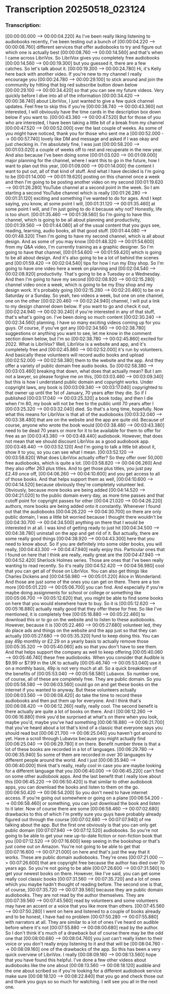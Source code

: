 # Transcription 20250518_023124
### Transcription:
[00:00:00.000 --> 00:00:04.220]   As I've been really liking listening to audiobooks recently, I've been testing out a bunch of
[00:00:04.220 --> 00:00:08.760]   different services that offer audiobooks to try and figure out which one is actually best
[00:00:08.760 --> 00:00:14.560]   and that's when I came across LibriVox. So LibriVox gives you completely free audiobooks
[00:00:14.560 --> 00:00:19.300]   but you guessed it, there are a few catches. So let's talk about it.
[00:00:19.300 --> 00:00:24.780]   Hi, it's Kelly here back with another video. If you're new to my channel I really encourage you
[00:00:24.780 --> 00:00:29.100]   to stick around and join the community by hitting that big red subscribe button down below
[00:00:29.100 --> 00:00:34.420]   so that you can see my future videos. Very quickly before I dive into all of the information
[00:00:34.420 --> 00:00:38.740]   about LibriVox, I just wanted to give a few quick channel updates. Feel free to skip this if you're
[00:00:38.740 --> 00:00:43.360]   not interested, I will obviously have the time cards in the description box down below if you want to.
[00:00:43.360 --> 00:00:47.520]   But for those of you who are interested, I have been taking a little bit of a break from my channel
[00:00:47.520 --> 00:00:52.000]   over the last couple of weeks. As some of you might have noticed, thank you for those who sent me a
[00:00:52.000 --> 00:00:57.740]   lovely like DM and message and asked if I was okay and just checking in. I'm absolutely fine, I was just
[00:00:58.200 --> 00:01:03.020]   a couple of weeks off to rest and recuperate in the new year. And also because I've been doing some
[00:01:03.020 --> 00:01:09.000]   major planning for the channel, where I want this to go in the future, how I want to plan out this year,
[00:01:09.000 --> 00:01:14.000]   the content I want to put out, all of that kind of stuff. And what I have decided is I'm going to be
[00:01:14.000 --> 00:01:19.620]   posting on this channel once a week and then I'm going to be posting another video on my second
[00:01:19.620 --> 00:01:26.280]   YouTube channel at a second point in the week. So I am starting a second YouTube channel which is really
[00:01:26.280 --> 00:01:31.120]   exciting and something I've wanted to do for ages. And I kept saying, you know, at some point I will,
[00:01:31.120 --> 00:01:35.460]   at some point I will, and I'm just going to do it because why not? Honestly, life is too short.
[00:01:35.460 --> 00:01:39.560]   So I'm going to have this channel, which is going to be all about planning and productivity,
[00:01:39.560 --> 00:01:44.080]   all of the usual content that you guys see, reading, learning, audio books, all that good stuff.
[00:01:44.080 --> 00:01:48.320]   Then I'm going to have my second channel, which is all about design. And as some of you may know
[00:01:48.320 --> 00:01:54.600]   from my Q&A video, I'm currently training as a graphic designer. So I'm going to have that channel,
[00:01:54.600 --> 00:01:59.420]   which is going to be all about design. And it's also going to be a lot of behind the scenes and
[00:01:59.420 --> 00:02:04.540]   tips for how I run my Etsy shop. So I'm going to have one video here a week on planning and
[00:02:04.540 --> 00:02:08.920]   productivity. That's going to be a Tuesday or a Wednesday. And then I'm going to have my second
[00:02:08.920 --> 00:02:15.280]   channel video once a week, which is going to be my Etsy shop and my design work. It's probably going
[00:02:15.280 --> 00:02:20.460]   to be on a Saturday or a Sunday. So yeah, two videos a week, but one on one channel, one on the other
[00:02:20.460 --> 00:02:24.940]   channel, I will put a link to my design channel down below. If you want to go and check it out,
[00:02:24.940 --> 00:02:30.240]   if you're interested in any of that stuff, that's what's going on. I've been doing so much content
[00:02:30.240 --> 00:02:34.560]   planning. I have so many exciting videos coming up for you guys. Of course, if you've got any
[00:02:34.560 --> 00:02:38.780]   suggestions or anything you want to see, let me know in the comment section down below, but I'm so
[00:02:38.780 --> 00:02:45.860]   excited for 2022. What is LibriVox? Well, LibriVox is a website and app, and it's completely free and
[00:02:45.860 --> 00:02:52.000]   it's run by volunteers. And basically these volunteers will record audio books and upload
[00:02:52.000 --> 00:02:58.380]   them to the website and the app. And they offer a variety of public domain free audio books. So
[00:02:58.380 --> 00:03:03.460]   breaking that down, what does that actually mean? But I am not a lawyer, so please forgive me on this,
[00:03:03.460 --> 00:03:09.340]   but this is how I understand public domain and copyright works. Under copyright laws, any book is
[00:03:09.340 --> 00:03:17.040]   copyrighted to that owner up until the 1st of January, 70 years after they die. So if I published
[00:03:17.040 --> 00:03:25.320]   a book today, and then I die when I'm 80, my book will not be free to the public until 70 years after I
[00:03:25.320 --> 00:03:32.040]   died. So that's a long time, hopefully. Now what this means for LibriVox is that all of the audiobooks
[00:03:32.040 --> 00:03:38.480]   that are on the website and the app are quite old. Because of course, anyone who wrote the book would
[00:03:38.480 --> 00:03:43.380]   need to be dead 70 years or more for it to be available for them to offer for free as an
[00:03:43.380 --> 00:03:48.440]   audiobook. However, that does not mean that we should discount LibriVox as a good audiobook app.
[00:03:48.440 --> 00:03:52.120]   And I'm going to talk a little bit about it, show it to you, so you can see what I mean.
[00:03:52.120 --> 00:03:58.820]   What does LibriVox actually offer? So they offer over 50,000 free audiobooks, which is quite a lot.
[00:03:58.820 --> 00:04:06.260]   And they also offer 263 plus titles. And to get those plus titles, you just pay £2.49 once off,
[00:04:06.260 --> 00:04:10.600]   and you get access to all of those books. And that helps support them as well,
[00:04:10.600 --> 00:04:14.520]   because obviously they're completely volunteer led. Obviously, because more books are being added
[00:04:14.520 --> 00:04:21.020]   to the public domain every day, as more time passes and that cutoff point for copyright passes for other
[00:04:21.020 --> 00:04:26.220]   authors, more books are being added onto it constantly. Whenever I found out that the audiobooks
[00:04:26.220 --> 00:04:30.700]   on there are only public domain, I was a little bit worried because I thought there wouldn't be
[00:04:30.700 --> 00:04:34.500]   anything on there that I would be interested in at all. I was kind of getting ready to just hit
[00:04:34.500 --> 00:04:38.780]   uninstall on the app and get rid of it. But actually, there are some really good things
[00:04:38.920 --> 00:04:43.300]   here that you need to know about. So if you are definitely into some older books, you will really,
[00:04:43.300 --> 00:04:47.940]   really enjoy this. Particular ones that I found on here that I think are really, really great are the
[00:04:47.940 --> 00:04:52.420]   Sherlock Holmes series. Those are ones that I've been really wanting to read recently. So it's really
[00:04:52.420 --> 00:04:56.980]   cool that you can get all of those on LibriVox. You can also get things like Charles Dickens and
[00:04:56.980 --> 00:05:01.220]   Alice in Wonderland. And those are just some of the ones you can get on there. There are a ton more
[00:05:01.220 --> 00:05:06.700]   you can find. And especially if you're maybe doing assignments for school or college or something like
[00:05:06.700 --> 00:05:12.620]   that, you might be able to find some books on here that you would elsewhere have to buy. So it is
[00:05:12.620 --> 00:05:16.880]   actually really good that they offer these for free. So like I've mentioned, it is completely free
[00:05:16.880 --> 00:05:22.460]   to download this or to go on the website and to listen to these audiobooks. However, because it is
[00:05:22.460 --> 00:05:27.680]   volunteer led, they do place ads and things on the website and the app just so that they can actually
[00:05:27.680 --> 00:05:35.320]   fund to keep doing this. You can pay 49p monthly or £2.29 on a yearly basis to actually remove those
[00:05:35.320 --> 00:05:40.060]   ads so that you don't have to see them. And that helps support the company as well to keep offering
[00:05:40.060 --> 00:05:46.740]   these free audiobooks. When you consider that Audible is $9.99 or $7.99 in the UK to actually
[00:05:46.740 --> 00:05:53.040]   use it on a monthly basis, 49p is not very much at all. So a quick breakdown of the benefits of
[00:05:53.040 --> 00:05:58.580]   Lubavox. So number one, of course, all of these are completely free. They are public domain. So you
[00:05:58.580 --> 00:06:03.560]   could go on and get these books on the internet if you wanted to anyway. But these volunteers actually
[00:06:03.560 --> 00:06:08.420]   do take the time to record these audiobooks and then put them up for everyone. And I think that's
[00:06:08.420 --> 00:06:12.260]   really, really cool. The second benefit is there actually are quite a lot of books on there. And I
[00:06:12.260 --> 00:06:16.880]   think you'd be surprised at what's on there when you look, maybe you'd, maybe you've had something
[00:06:16.880 --> 00:06:21.700]   that you've heard about a lot that's kind of a classic that everyone says you should read but
[00:06:21.700 --> 00:06:25.040]   you haven't got around to yet. Have a scroll through Lubavox because you might actually find
[00:06:25.040 --> 00:06:29.780]   it on there. Benefit number three is that a lot of these books are recorded in a lot of languages.
[00:06:29.780 --> 00:06:35.940]   So some of them are recorded in over 30 languages by different people around the world. And I just
[00:06:35.940 --> 00:06:40.000]   think that's really, really cool in case you are maybe looking for a different language that you
[00:06:40.000 --> 00:06:45.220]   can't find on some other audiobook apps. And the last benefit that I really love about this
[00:06:45.220 --> 00:06:50.420]   is that similar to other audiobook apps, you can download the books and listen to them on the go.
[00:06:50.420 --> 00:06:54.200]   So you don't need to have internet access. If you're going out somewhere or going on a plane
[00:06:54.200 --> 00:06:58.460]   or something, you can just download the book and listen to it later. Now of course there are some
[00:06:58.460 --> 00:07:02.680]   drawbacks to this of which I'm pretty sure you guys have probably already figured out through the course
[00:07:02.680 --> 00:07:07.940]   of me talking about the app. But the first one obviously is that you can only get public domain
[00:07:07.940 --> 00:07:12.520]   audiobooks. So you're not going to be able to get your new up-to-date fiction or non-fiction book that you
[00:07:12.520 --> 00:07:16.600]   keep seeing in the bookshop or that's just come out on Amazon. You're not going to be able to get that
[00:07:16.600 --> 00:07:21.000]   on here and that's just the way that it works. These are public domain audiobooks. They're ones
[00:07:21.000 --> 00:07:26.600]   that are copyright free because the author has died over 70 years ago. So you're not going to be able
[00:07:26.600 --> 00:07:31.560]   to get your newest books on there. However, like I've said, you can get some really cool classic books
[00:07:31.560 --> 00:07:35.720]   and a lot of ones which you maybe hadn't thought of reading before. The second one is that, of course,
[00:07:35.720 --> 00:07:39.560]   because they are public domain audiobooks. They are not read by the author themselves. They are
[00:07:39.560 --> 00:07:45.560]   read by volunteers and some volunteers may have an accent or a voice that you like more than others.
[00:07:45.560 --> 00:07:50.280]   I went on here and listened to a couple of books already and to be honest, I have had no problem
[00:07:50.280 --> 00:07:55.880]   with narrators at all. They are similar to a lot of ones I've heard on audible before where it's not
[00:07:55.880 --> 00:08:00.680]   read by the author. So I don't think it's much of a drawback but of course there may be the odd one that
[00:08:00.680 --> 00:08:04.760]   you just can't really listen to their voice or you don't really enjoy listening to it and that will be
[00:08:04.760 --> 00:08:09.160]   one of the drawbacks of the app. So this has been a very quick overview of LibriVox. I really
[00:08:09.160 --> 00:08:13.560]   hope that you have found this helpful. I've done a few other videos about audiobooks like the one about
[00:08:13.560 --> 00:08:18.120]   audible and the one about scribed so if you're looking for a different audiobook service make sure
[00:08:18.120 --> 00:08:22.840]   that you go and check those out and thank you guys so so much for watching. I will see you all in the next one.
